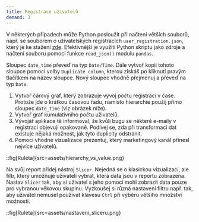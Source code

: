 ```yaml
---
title: Registrace uživatelů
demand: 3
---
```


V některých případech může Python posloužit při načtení větších souborů, např. se souborem o uživatelských registracích `user_registration.json`, který je ke stažení [zde](https://raw.githubusercontent.com/pesikj/progr2-python/master/python-pro-data-1/power-bi/assets/user_registration.json). Efektivnější je využití Python skriptu jako zdroje a načtení souboru pomocí funkce `read_json()` modulu `pandas`.

Sloupec `date_time` převeď na typ `Date/Time`. Dále vytvoř kopii tohoto sloupce pomocí volby `Duplicate column`, kterou získáš po kliknutí pravým tlačítkem na název sloupce. Nový sloupec vhodně přejmenuj a převeď na typ `Date`.

1. Vytvoř čárový graf, který zobrazuje vývoj počtu registrací v čase. Protože jde o krátkou časovou řadu, namísto hierarchie použij přímo sloupec `date_time` (viz obrázek níže).
1. Vytvoř graf kumulativního počtu uživatelů.
1. Vývojář aplikace tě informoval, že kvůli bugu se některé e-maily v registraci objevují opakovaně. Podívej se, zda při transformaci dat existuje nějaká možnost, jak tyto duplicity odstranit.
1. Pomocí vhodné vizualizace prezentuj, který marketingový kanál přinesl nejvíce uživatelů.

::fig[Ruleta]{src=assets/hierarchy_vs_value.png}

Na svůj report přidej nástroj `Slicer`. Nejedná se o klasickou vizualizaci, ale filtr, který umožňuje uživateli vybrat, která data jsou v reportu zobrazena. Nastav `Slicer` tak, aby si uživatel s jeho pomocí mohl zobrazit data pouze pro vybranou věkovou skupinu. Vyzkoušej si různá nastavení filtru např. tak, aby uživatel nemusel používat klávesu `Ctrl` při výběru většího množství možností.

::fig[Ruleta]{src=assets/nastaveni_sliceru.png}
